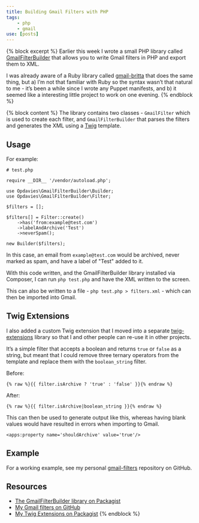 ```yaml
---
title: Building Gmail Filters with PHP
tags:
    - php
    - gmail
use: [posts]
---
```

{% block excerpt %}
Earlier this week I wrote a small PHP library called [GmailFilterBuilder][0] that allows you to write Gmail filters in PHP and export them to XML.

I was already aware of a Ruby library called [gmail-britta][1] that does the same thing, but a) I’m not that familiar with Ruby so the syntax wasn’t that natural to me - it’s been a while since I wrote any Puppet manifests, and b) it seemed like a interesting little project to work on one evening.
{% endblock %}

{% block content %}
The library contains two classes - `GmailFilter` which is used to create each filter, and `GmailFilterBuilder` that parses the filters and generates the XML using a [Twig][2] template.

## Usage

For example:

```language-php
# test.php

require __DIR__ '/vendor/autoload.php';

use Opdavies\GmailFilterBuilder\Builder;
use Opdavies\GmailFilterBuilder\Filter;

$filters = [];

$filters[] = Filter::create()
    ->has('from:example@test.com')
    ->labelAndArchive('Test')
    ->neverSpam();

new Builder($filters);
```

In this case, an email from `example@test.com` would be archived, never marked as spam, and have a label of "Test" added to it.

With this code written, and the GmailFilterBuilder library installed via Composer, I can run `php test.php` and have the XML written to the screen.

This can also be written to a file - `php test.php > filters.xml` - which can then be imported into Gmail.

## Twig Extensions

I also added a custom Twig extension that I moved into a separate [twig-extensions][5] library so that I and other people can re-use it in other projects.

It’s a simple filter that accepts a boolean and returns `true` or `false` as a string, but meant that I could remove three ternary operators from the template and replace them with the `boolean_string` filter.

Before:

```language-twig
{% raw %}{{ filter.isArchive ? 'true' : 'false' }}{% endraw %}
```

After:

```language-twig
{% raw %}{{ filter.isArchive|boolean_string }}{% endraw %}
```

This can then be used to generate output like this, whereas having blank values would have resulted in errors when importing to Gmail.

```language-xml
<apps:property name='shouldArchive' value='true'/>
```

## Example

For a working example, see my personal [gmail-filters][3] repository on GitHub.

## Resources

* [The GmailFilterBuilder library on Packagist][4]
* [My Gmail filters on GitHub][3]
* [My Twig Extensions on Packagist][5]
{% endblock %}

[0]: https://github.com/opdavies/gmail-filter-builder
[1]: https://github.com/antifuchs/gmail-britta
[2]: http://twig.sensiolabs.org
[3]: https://github.com/opdavies/gmail-filters
[4]: https://packagist.org/packages/opdavies/gmail-filter-builder
[5]: https://packagist.org/packages/opdavies/twig-extensions
